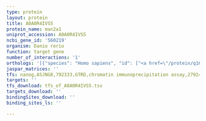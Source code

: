 ```yaml
---
type: protein
layout: protein
title: A0A0R4IVS5
protein_name: man2a1
uniprot_accession: A0A0R4IVS5
ncbi_gene_id: '560219'
organism: Danio rerio
function: target gene
number_of_interactions: '1'
orthologs: '[{"species": "Homo sapiens", "id": ["<a href=\"/protein/q16706\">Q16706</a>"]}, {"species": "Mus musculus", "id": ["<a href=\"/protein/p27046\">P27046</a>"]}, {"species": "Rattus norvegicus", "id": ["<a href=\"/protein/p28494\">P28494</a>"]}, {"species": "Drosophila melanogaster", "id": ["<a href=\"/protein/q24451\">Q24451</a>"]}, {"species": "Caenorhabditis elegans", "id": ["<a href=\"/protein/q2pj74\">Q2PJ74</a>"]}]'
jaspar_matrices: ''
tfs: nanog,A5JNG8,792333,GTRD,chromatin immunoprecipitation assay,27924024%5Buid%5D,No
targets: ''
tfs_download: tfs_of_A0A0R4IVS5.tsv
targets_download: ''
bindingSites_download: ''
binding_sites_ls: ''

---
```

